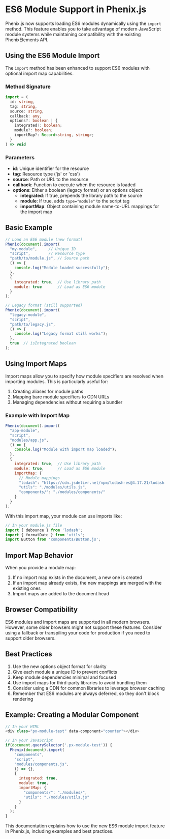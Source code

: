 # ES6 Module Support in Phenix.js

Phenix.js now supports loading ES6 modules dynamically using the `import` method. This feature enables you to take advantage of modern JavaScript module systems while maintaining compatibility with the existing PhenixElements API.

## Using the ES6 Module Import

The `import` method has been enhanced to support ES6 modules with optional import map capabilities.

### Method Signature

```typescript
import = (
  id: string,
  tag: string,
  source: string,
  callback: any,
  options?: boolean | {
    integrated?: boolean;
    module?: boolean;
    importMap?: Record<string, string>;
  }
) => void
```

### Parameters

- **id**: Unique identifier for the resource
- **tag**: Resource type ('js' or 'css')
- **source**: Path or URL to the resource
- **callback**: Function to execute when the resource is loaded
- **options**: Either a boolean (legacy format) or an options object:
  - **integrated**: If true, prepends the library path to the source
  - **module**: If true, adds `type="module"` to the script tag
  - **importMap**: Object containing module name-to-URL mappings for the import map

## Basic Example

```javascript
// Load an ES6 module (new format)
Phenix(document).import(
  "my-module",     // Unique ID
  "script",        // Resource type
  "path/to/module.js", // Source path
  () => {
    console.log("Module loaded successfully");
  },
  {
    integrated: true,  // Use library path
    module: true       // Load as ES6 module
  }
);

// Legacy format (still supported)
Phenix(document).import(
  "legacy-module", 
  "script",
  "path/to/legacy.js",
  () => {
    console.log("Legacy format still works");
  },
  true  // isIntegrated boolean
);
```

## Using Import Maps

Import maps allow you to specify how module specifiers are resolved when importing modules. This is particularly useful for:

1. Creating aliases for module paths
2. Mapping bare module specifiers to CDN URLs
3. Managing dependencies without requiring a bundler

### Example with Import Map

```javascript
Phenix(document).import(
  "app-module",
  "script",
  "modules/app.js",
  () => {
    console.log("Module with import map loaded");
  },
  {
    integrated: true,  // Use library path
    module: true,      // Load as ES6 module
    importMap: {
      // Module mappings
      "lodash": "https://cdn.jsdelivr.net/npm/lodash-es@4.17.21/lodash.min.js",
      "utils": "./modules/utils.js",
      "components/": "./modules/components/"
    }
  }
);
```

With this import map, your module can use imports like:

```javascript
// In your module.js file
import { debounce } from 'lodash';
import { formatDate } from 'utils';
import Button from 'components/Button.js';
```

## Import Map Behavior

When you provide a module map:

1. If no import map exists in the document, a new one is created
2. If an import map already exists, the new mappings are merged with the existing ones
3. Import maps are added to the document head

## Browser Compatibility

ES6 modules and import maps are supported in all modern browsers. However, some older browsers might not support these features. Consider using a fallback or transpiling your code for production if you need to support older browsers.

## Best Practices

1. Use the new options object format for clarity
2. Give each module a unique ID to prevent conflicts
3. Keep module dependencies minimal and focused
4. Use import maps for third-party libraries to avoid bundling them
5. Consider using a CDN for common libraries to leverage browser caching
6. Remember that ES6 modules are always deferred, so they don't block rendering

## Example: Creating a Modular Component

```javascript
// In your HTML
<div class="px-module-test" data-component="counter"></div>

// In your JavaScript
if(document.querySelector('.px-module-test')) {
  Phenix(document).import(
    "components",
    "script", 
    "modules/components.js",
    () => {},
    {
      integrated: true,
      module: true,
      importMap: {
        "components/": "./modules/",
        "utils": "./modules/utils.js"
      }
    }
  );
}
```

This documentation explains how to use the new ES6 module import feature in Phenix.js, including examples and best practices. 
